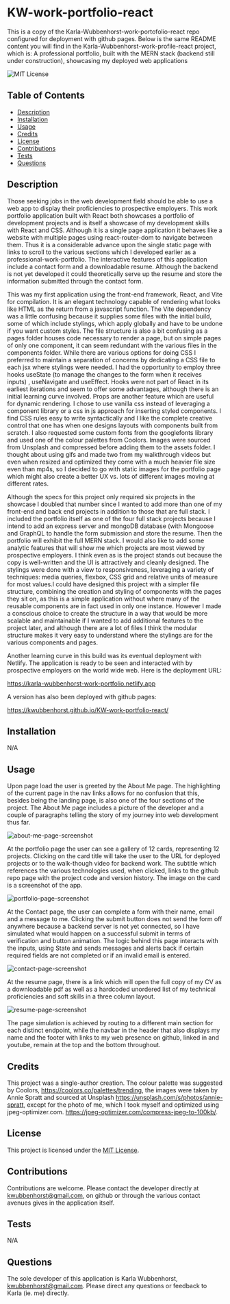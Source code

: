 # KW-work-portfolio-react
This is a copy of the Karla-Wubbenhorst-work-portofolio-react repo configured for deployment with github pages.  Below is the same README content you will find in the Karla-Wubbenhorst-work-profile-react project, which is:
A professional portfolio, built with the MERN stack (backend still under construction), showcasing my deployed web applications

![MIT License](https://img.shields.io/badge/MIT-License-blue)
  

## Table of Contents
- [Description](#description)
- [Installation](#installation)
- [Usage](#usage)
- [Credits](#credits)
- [License](#license)
- [Contributions](#contributions)
- [Tests](#tests)
- [Questions](#questions)

## Description
Those seeking jobs in the web development field should be able to use a web app to display their proficiencies to prospective employers. This work portfolio application built with React both showcases a portfolio of development projects and is itself a showcase of my development skills with React and CSS. Although it is a single page application it behaves like a website with multiple pages using react-router-dom to navigate between them. Thus it is a considerable advance upon the single static page with links to scroll to the various sections which I developed earlier as a professional-work-portfolio. The interactive features of this application include a contact form and a downloadable resume. Although the backend is not yet developed it could theoretically serve up the resume and store the information submitted through the contact form.  

This was my first application using the front-end framework, React, and Vite for compilation. It is an elegant technology capable of rendering what looks like HTML as the return from a javascript function. The Vite dependency was a little confusing because it supplies some files with the initial build, some of which include stylings, which apply globally and have to be undone if you want custom styles. The file structure is also a bit confusing as a pages folder houses code necessary to render a page, but on simple pages of only one component, it can seem redundant with the various files in the components folder. While there are various options for doing CSS I preferred to maintain a separation of concerns by dedicating a CSS file to each jsx where stylings were needed. I had the opportunity to employ three hooks useState (to manage the changes to the form when it receives inputs) , useNavigate and useEffect. Hooks were not part of React in its earliest iterations and seem to offer some advantages, although there is an initial learning curve involved. Props are another feature which are useful for dynamic rendering. I chose to use vanilla css instead of leveraging a component library or a css in js approach for inserting styled components. I find CSS rules easy to write syntactically and I like the complete creative control that one has when one designs layouts with components built from scratch. I also requested some custom fonts from the googlefonts library and used one of the colour palettes from Coolors. Images were sourced from Unsplash and compressed before adding them to the assets folder. I thought about using gifs and made two from my walkthrough videos but even when resized and optimized they come with a much heavier file size even than mp4s, so I decided to go with static images for the portfolio page which might also create a better UX vs. lots of different images moving at different rates. 

Although the specs for this project only required six projects in the showcase I doubled that number since I wanted to add more than one of my front-end and back end projects in addition to those that are full stack. I included the portfolio itself as one of the four full stack projects because I intend to add an express server and mongoDB database (with Mongoose and GraphQL to handle the form submission and store the resume. Then the portfolio will exhibit the full MERN stack. I would also like to add some analytic features that will show me which projects are most viewed by prospective employers. I think even as is the project stands out because the copy is well-written and the UI is attractively and cleanly designed. The stylings were done with a view to responsiveness, leveraging a variety of techniques: media queries, flexbox, CSS grid and relative units of measure for most values.I could have designed this project with a simpler file structure, combining the creation and styling of components with the pages they sit on, as this is a simple application without where many of the reusable components are in fact used in only one instance. However I made a conscious choice to create the structure in a way that would be more scalable and maintainable if I wanted to add additional features to the project later, and although there are a lot of files I think the modular structure makes it very easy to understand where the stylings are for the various components and pages.

Another learning curve in this build was its eventual deployment with Netlify. The application is ready to be seen and interacted with by prospective employers on the world wide web. Here is the deployment URL:

https://karla-wubbenhorst-work-portfolio.netlify.app

A version has also been deployed with github pages:

https://kwubbenhorst.github.io/KW-work-portfolio-react/

## Installation
N/A

## Usage
Upon page load the user is greeted by the About Me page. The highlighting of the current page in the nav links allows for no confusion that this, besides being the landing page, is also one of the four sections of the project. The About Me page includes a picture of the developer and a couple of paragraphs telling the story of my journey into web development thus far.

![about-me-page-screenshot](https://github.com/kwubbenhorst/KarlaWubbenhorst-work-portfolio-react/assets/140316693/0490c4f1-a1d1-4f04-8db2-c0468edf47aa)

 At the portfolio page the user can see a gallery of 12 cards, representing 12 projects. Clicking on the card title will take the user to the URL for deployed projects or to the walk-though video for backend work. The subtitle which references the various technologies used, when clicked, links to the github repo page with the project code and version history. The image on the card is a screenshot of the app. 

![portfolio-page-screenshot](https://github.com/kwubbenhorst/KarlaWubbenhorst-work-portfolio-react/assets/140316693/7800f65d-67d7-4813-ac0c-c3afc330bb64)

At the Contact page, the user can complete a form with their name, email and a message to me. Clicking the submit button does not send the form off anywhere because a backend server is not yet connected, so I have simulated what would happen on a successful submit in terms of verification and button animation. The logic behind this page interacts with the inputs, using State and sends messages and alerts back if certain required fields are not completed or if an invalid email is entered. 

![contact-page-screenshot](https://github.com/kwubbenhorst/KarlaWubbenhorst-work-portfolio-react/assets/140316693/f8ed0a66-eff2-454e-aeea-fd5d3a959d18)

At the resume page, there is a link which will open the full copy of my CV as a downloadable pdf as well as a hardcoded unordered list of my technical proficiencies and soft skills in a three column layout. 

![resume-page-screenshot](https://github.com/kwubbenhorst/KarlaWubbenhorst-work-portfolio-react/assets/140316693/c37a6d98-3cf6-4190-92b5-5f132779ec47)


The page simulation is achieved by routing to a different main section for each distinct endpoint, while the navbar in the header that also displays my name and the footer with links to my web presence on github, linked in and youtube, remain at the top and the bottom throughout.

## Credits
This project was a single-author creation.
The colour palette was suggested by Coolors, https://coolors.co/palettes/trending, the images were taken by Annie Spratt and sourced at Unsplash https://unsplash.com/s/photos/annie-spratt, except for the photo of me, which I took myself and optimized using jpeg-optimizer.com. https://jpeg-optimizer.com/compress-jpeg-to-100kb/. 

## License
This project is licensed under the [MIT License](./LICENSE-MIT).

## Contributions
Contributions are welcome. Please contact the developer directly at kwubbenhorst@gmail.com, on github or through the various contact avenues gives in the application itself.

## Tests
N/A

## Questions
The sole developer of this application is Karla Wubbenhorst, kwubbenhorst@gmail.com. Please direct any questions or feedback to Karla (ie. me) directly.
